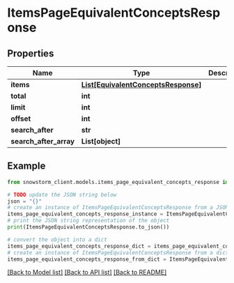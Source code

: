 # ItemsPageEquivalentConceptsResponse


## Properties

Name | Type | Description | Notes
------------ | ------------- | ------------- | -------------
**items** | [**List[EquivalentConceptsResponse]**](EquivalentConceptsResponse.md) |  | [optional] 
**total** | **int** |  | [optional] 
**limit** | **int** |  | [optional] 
**offset** | **int** |  | [optional] 
**search_after** | **str** |  | [optional] 
**search_after_array** | **List[object]** |  | [optional] 

## Example

```python
from snowstorm_client.models.items_page_equivalent_concepts_response import ItemsPageEquivalentConceptsResponse

# TODO update the JSON string below
json = "{}"
# create an instance of ItemsPageEquivalentConceptsResponse from a JSON string
items_page_equivalent_concepts_response_instance = ItemsPageEquivalentConceptsResponse.from_json(json)
# print the JSON string representation of the object
print(ItemsPageEquivalentConceptsResponse.to_json())

# convert the object into a dict
items_page_equivalent_concepts_response_dict = items_page_equivalent_concepts_response_instance.to_dict()
# create an instance of ItemsPageEquivalentConceptsResponse from a dict
items_page_equivalent_concepts_response_from_dict = ItemsPageEquivalentConceptsResponse.from_dict(items_page_equivalent_concepts_response_dict)
```
[[Back to Model list]](../README.md#documentation-for-models) [[Back to API list]](../README.md#documentation-for-api-endpoints) [[Back to README]](../README.md)


